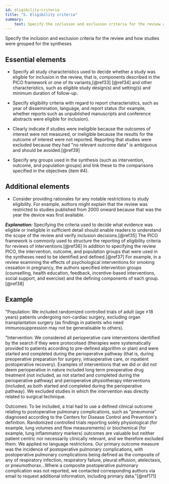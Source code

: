```yaml
---
id: eligibility-criteria
title: "5. Eligibility criteria"
summary: 
    text: Specify the inclusion and exclusion criteria for the review and how studies were grouped for the syntheses.
---
```


Specify the inclusion and exclusion criteria for the review and how studies were grouped for the syntheses

## Essential elements

-   Specify all study characteristics used to decide whether a study was
    eligible for inclusion in the review, that is, components described
    in the PICO framework or one of its variants,[@ref33] [@ref34] and
    other characteristics, such as eligible study design(s) and
    setting(s) and minimum duration of follow-up.

-   Specify eligibility criteria with regard to report characteristics,
    such as year of dissemination, language, and report status (for
    example, whether reports such as unpublished manuscripts and
    conference abstracts were eligible for inclusion).

-   Clearly indicate if studies were ineligible because the outcomes of
    interest were not measured, or ineligible because the results for
    the outcome of interest were not reported. Reporting that studies
    were excluded because they had "no relevant outcome data" is
    ambiguous and should be avoided.[@ref39]

-   Specify any groups used in the synthesis (such as intervention,
    outcome, and population groups) and link these to the comparisons
    specified in the objectives (item #4).

## Additional elements

-   Consider providing rationales for any notable restrictions to study
    eligibility. For example, authors might explain that the review was
    restricted to studies published from 2000 onward because that was
    the year the device was first available.

***Explanation:*** Specifying the criteria used to decide what evidence
was eligible or ineligible in sufficient detail should enable readers to
understand the scope of the review and verify inclusion
decisions.[@ref35] The PICO framework is commonly used to structure the
reporting of eligibility criteria for reviews of interventions.[@ref36]
In addition to specifying the review PICO, the intervention, outcome,
and population groups that were used in the syntheses need to be
identified and defined.[@ref37] For example, in a review examining the
effects of psychological interventions for smoking cessation in
pregnancy, the authors specified intervention groups (counselling,
health education, feedback, incentive-based interventions, social
support, and exercise) and the defining components of each
group.[@ref38]



## Example

"Population: We included randomized controlled trials of adult (age ≥18
years) patients undergoing non-cardiac surgery, excluding organ
transplantation surgery (as findings in patients who need
immunosuppression may not be generalisable to others).

"Intervention: We considered all perioperative care interventions
identified by the search if they were protocolised (therapies were
systematically provided to patients according to pre-defined algorithm
or plan) and were started and completed during the perioperative pathway
(that is, during preoperative preparation for surgery, intraoperative
care, or inpatient postoperative recovery). Examples of interventions
that we did or did not deem perioperative in nature included long term
preoperative drug treatment (not included, as not started and completed
during the perioperative pathway) and perioperative physiotherapy
interventions (included, as both started and completed during the
perioperative pathway). We excluded studies in which the intervention
was directly related to surgical technique.

Outcomes: To be included, a trial had to use a defined clinical outcome
relating to postoperative pulmonary complications, such as "pneumonia"
diagnosed according to the Centers for Disease Control and Prevention's
definition. Randomized controlled trials reporting solely physiological
(for example, lung volumes and flow measurements) or biochemical (for
example, lung inflammatory markers) outcomes are valuable but neither
patient centric nor necessarily clinically relevant, and we therefore
excluded them. We applied no language restrictions. Our primary outcome
measure was the incidence of postoperative pulmonary complications, with
postoperative pulmonary complications being defined as the composite of
any of respiratory infection, respiratory failure, pleural effusion,
atelectasis, or pneumothorax...Where a composite postoperative pulmonary
complication was not reported, we contacted corresponding authors via
email to request additional information, including primary
data."[@ref171]
